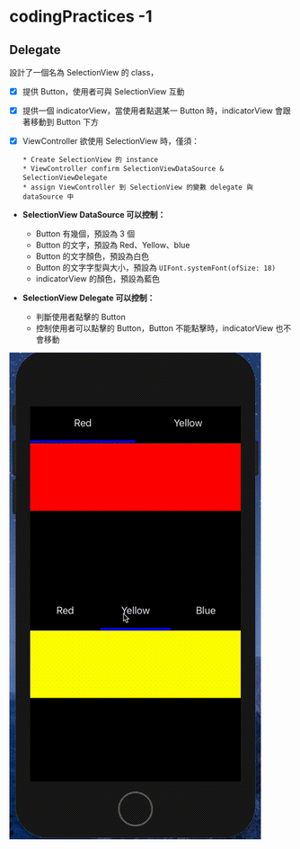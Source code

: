 # codingPractices -1
## **Delegate**

設計了一個名為 SelectionView 的 class， 
- [x] 提供 Button，使用者可與 SelectionView 互動
- [x] 提供一個 indicatorView，當使用者點選某一 Button 時，indicatorView 會跟著移動到 Button 下方
- [x] ViewController 欲使用 SelectionView 時，僅須：

      * Create SelectionView 的 instance
      * ViewController confirm SelectionViewDataSource & SelectionViewDelegate
      * assign ViewController 到 SelectionView 的變數 delegate 與 dataSource 中
      
* **SelectionView DataSource 可以控制：**
  * Button 有幾個，預設為 3 個
  * Button 的文字，預設為 Red、Yellow、blue
  * Button 的文字顏色，預設為白色
  * Button 的文字字型與大小，預設為 ``UIFont.systemFont(ofSize: 18)``
  * indicatorView 的顏色，預設為藍色

* **SelectionView Delegate 可以控制：**
  * 判斷使用者點擊的 Button
  * 控制使用者可以點擊的 Button，Button 不能點擊時，indicatorView 也不會移動
      
![GITHUB](https://github.com/Sylviajiafen/codingPractices/blob/master/DelegatePractice.gif?raw=true)
